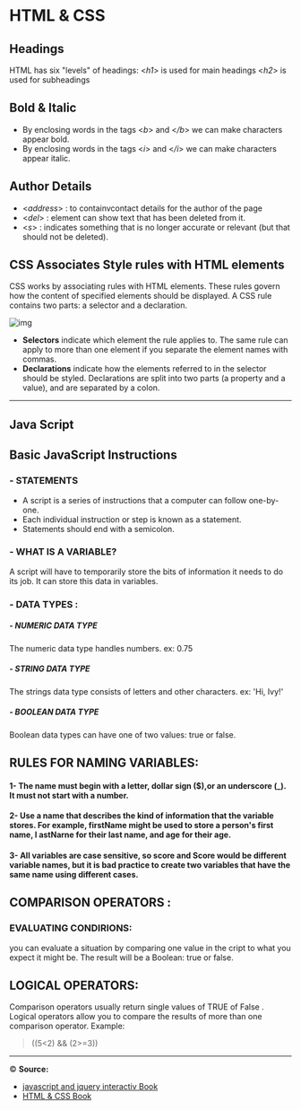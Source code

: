 # HTML & CSS
## Headings

HTML has six "levels" of headings:
<*h1*> is used for main headings
<*h2*> is used for subheadings


## Bold & Italic 
- By enclosing words in the tags <*b*> and <*/b*> we can make characters appear bold.
- By enclosing words in the tags <*i*> and <*/i*> we can make characters appear italic.


## Author Details 
- <*address*> : to containvcontact details for the author of the page
- <*del*> : element can show text that has been deleted from it.
- <*s*> : indicates something that is no longer accurate or relevant (but that should not be deleted).

## CSS Associates Style rules with HTML elements
CSS works by associating rules with HTML elements. These rules govern how the content of specified elements should be displayed. A CSS rule contains two parts: a selector and a declaration.


![img](https://media.prod.mdn.mozit.cloud/attachments/2014/11/18/9461/012655e623bef579c9bd376e227bc648/css-declaration-small.png)



- **Selectors** indicate which element the rule applies to. The same rule can apply to more than one element if you separate the element names with commas.
- **Declarations** indicate how the elements referred to in the selector should be styled. Declarations are split into two parts (a property and a value), and are separated by a colon.

--------------------------------
## Java Script

## Basic JavaScript Instructions

### - STATEMENTS
- A script is a series of instructions that a computer can follow one-by-one.
- Each individual instruction or step is known as a statement.
- Statements should end with a semicolon. 

### - WHAT IS A VARIABLE? 
A script will have to temporarily store the bits of information it needs to do its job. It can store this data in variables. 

### - DATA TYPES :

##### - NUMERIC DATA TYPE 
The numeric data type handles numbers.
ex: 0.75 

##### - STRING DATA TYPE 
The strings data type consists of letters and other characters.
ex: 'Hi, Ivy!'

##### - BOOLEAN DATA TYPE 
Boolean data types can have one of two values: true or false. 

## RULES FOR NAMING VARIABLES:
#### 1- The name must begin with a letter, dollar sign ($),or an underscore (_). It must not start with a number. 

#### 2- Use a name that describes the kind of information that the variable stores. For example, firstName might be used to store a person's first name, l astNarne for their last name, and age for their age.

#### 3- All variables are case sensitive, so score and Score would be different variable names, but it is bad practice to create two variables that have the same name using different cases.


## COMPARISON OPERATORS :

###  EVALUATING CONDIRIONS:
you can evaluate a situation by comparing one value in the cript to what you expect it might be. The result will be a Boolean: true or false.

## LOGICAL OPERATORS:
Comparison operators usually return single values of TRUE of False . Logical operators allow you to compare the results of more than one comparison operator.
Example: 
> ((5<2) && (2>=3))


---------------------
&copy; **Source:** 
-  [javascript and jquery interactiv Book](https://slack-files.com/files-pri-safe/TNGRRLUMA-F01TTSXQT5M/javascript_and_jquery_interactive_jon_du.pdf?c=1618418988-21b29523d81fd117)
- [HTML & CSS Book](https://slack-files.com/files-pri-safe/TNGRRLUMA-F01U4KQPKQB/html_css.pdf?c=1618333476-d711d572f1534bf2)



